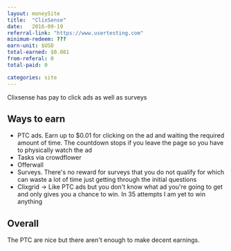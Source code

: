 ```yaml
---
layout: moneySite
title:  "ClixSense"
date:   2016-09-19
referral-link: "https://www.usertesting.com"
minimum-redeem: ???
earn-unit: $USD
total-earned: $0.081
from-referal: 0
total-paid: 0

categories: site
---
```


Clixsense has pay to click ads as well as surveys


Ways to earn
---

* PTC ads. Earn up to $0.01 for clicking on the ad and waiting the required amount of time. The countdown stops if you leave the page so you have to physically watch the ad
* Tasks via crowdflower
* Offerwall
* Surveys. There's no reward for surveys that you do not qualify for which can waste a lot of time just getting through the initial questions
* Clixgrid -> Like PTC ads but you don't know what ad you're going to get and only gives you a chance to win. In 35 attempts I am yet to win anything


Overall
------

The PTC are nice but there aren't enough to make decent earnings.